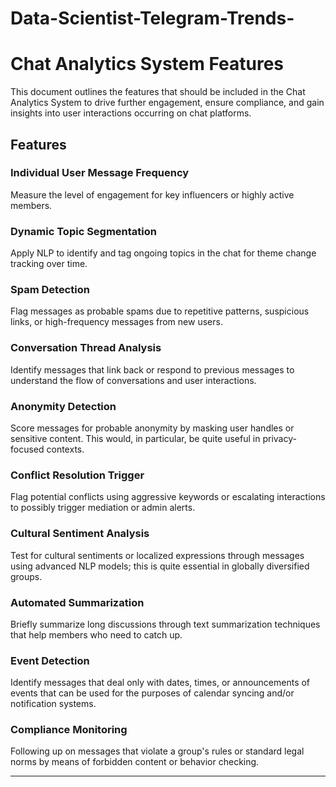 # Data-Scientist-Telegram-Trends-

# Chat Analytics System Features

This document outlines the features that should be included in the Chat Analytics System to drive further engagement, ensure compliance, and gain insights into user interactions occurring on chat platforms.

## Features

### Individual User Message Frequency
   Measure the level of engagement for key influencers or highly active members.

### Dynamic Topic Segmentation
   Apply NLP to identify and tag ongoing topics in the chat for theme change tracking over time.

### Spam Detection
   Flag messages as probable spams due to repetitive patterns, suspicious links, or high-frequency messages from new users.

### Conversation Thread Analysis
   Identify messages that link back or respond to previous messages to understand the flow of conversations and user interactions.

### Anonymity Detection
   Score messages for probable anonymity by masking user handles or sensitive content. This would, in particular, be quite useful in privacy-focused contexts.

### Conflict Resolution Trigger
   Flag potential conflicts using aggressive keywords or escalating interactions to possibly trigger mediation or admin alerts.

### Cultural Sentiment Analysis
   Test for cultural sentiments or localized expressions through messages using advanced NLP models; this is quite essential in globally diversified groups.

### Automated Summarization
   Briefly summarize long discussions through text summarization techniques that help members who need to catch up.

### Event Detection
   Identify messages that deal only with dates, times, or announcements of events that can be used for the purposes of calendar syncing and/or notification systems.

### Compliance Monitoring
   Following up on messages that violate a group's rules or standard legal norms by means of forbidden content or behavior checking.

---
